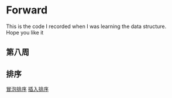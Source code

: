 # Forward

This is the code I recorded when I was learning the data structure.</br>
Hope you like it


## 第八周

## 排序
[冒泡排序](https://github.com/hcn486/mooc/blob/master/排序/冒泡排序)       [插入排序](https://github.com/hcn486/mooc/blob/master/排序/插入排序)
